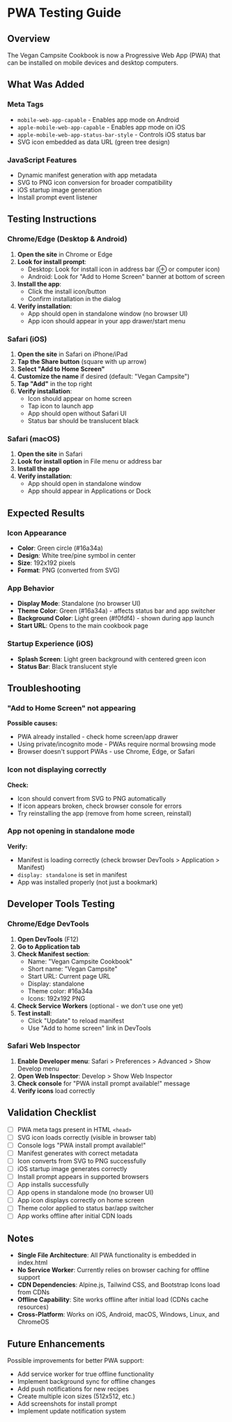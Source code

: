 # PWA Testing Guide

## Overview
The Vegan Campsite Cookbook is now a Progressive Web App (PWA) that can be installed on mobile devices and desktop computers.

## What Was Added

### Meta Tags
- `mobile-web-app-capable` - Enables app mode on Android
- `apple-mobile-web-app-capable` - Enables app mode on iOS  
- `apple-mobile-web-app-status-bar-style` - Controls iOS status bar
- SVG icon embedded as data URL (green tree design)

### JavaScript Features
- Dynamic manifest generation with app metadata
- SVG to PNG icon conversion for broader compatibility
- iOS startup image generation
- Install prompt event listener

## Testing Instructions

### Chrome/Edge (Desktop & Android)

1. **Open the site** in Chrome or Edge
2. **Look for install prompt**:
   - Desktop: Look for install icon in address bar (⊕ or computer icon)
   - Android: Look for "Add to Home Screen" banner at bottom of screen
3. **Install the app**:
   - Click the install icon/button
   - Confirm installation in the dialog
4. **Verify installation**:
   - App should open in standalone window (no browser UI)
   - App icon should appear in your app drawer/start menu

### Safari (iOS)

1. **Open the site** in Safari on iPhone/iPad
2. **Tap the Share button** (square with up arrow)
3. **Select "Add to Home Screen"**
4. **Customize the name** if desired (default: "Vegan Campsite")
5. **Tap "Add"** in the top right
6. **Verify installation**:
   - Icon should appear on home screen
   - Tap icon to launch app
   - App should open without Safari UI
   - Status bar should be translucent black

### Safari (macOS)

1. **Open the site** in Safari
2. **Look for install option** in File menu or address bar
3. **Install the app**
4. **Verify installation**:
   - App should open in standalone window
   - App should appear in Applications or Dock

## Expected Results

### Icon Appearance
- **Color**: Green circle (#16a34a)
- **Design**: White tree/pine symbol in center
- **Size**: 192x192 pixels
- **Format**: PNG (converted from SVG)

### App Behavior
- **Display Mode**: Standalone (no browser UI)
- **Theme Color**: Green (#16a34a) - affects status bar and app switcher
- **Background Color**: Light green (#f0fdf4) - shown during app launch
- **Start URL**: Opens to the main cookbook page

### Startup Experience (iOS)
- **Splash Screen**: Light green background with centered green icon
- **Status Bar**: Black translucent style

## Troubleshooting

### "Add to Home Screen" not appearing

**Possible causes:**
- PWA already installed - check home screen/app drawer
- Using private/incognito mode - PWAs require normal browsing mode
- Browser doesn't support PWAs - use Chrome, Edge, or Safari

### Icon not displaying correctly

**Check:**
- Icon should convert from SVG to PNG automatically
- If icon appears broken, check browser console for errors
- Try reinstalling the app (remove from home screen, reinstall)

### App not opening in standalone mode

**Verify:**
- Manifest is loading correctly (check browser DevTools > Application > Manifest)
- `display: standalone` is set in manifest
- App was installed properly (not just a bookmark)

## Developer Tools Testing

### Chrome/Edge DevTools

1. **Open DevTools** (F12)
2. **Go to Application tab**
3. **Check Manifest section**:
   - Name: "Vegan Campsite Cookbook"
   - Short name: "Vegan Campsite"
   - Start URL: Current page URL
   - Display: standalone
   - Theme color: #16a34a
   - Icons: 192x192 PNG
4. **Check Service Workers** (optional - we don't use one yet)
5. **Test install**:
   - Click "Update" to reload manifest
   - Use "Add to home screen" link in DevTools

### Safari Web Inspector

1. **Enable Developer menu**: Safari > Preferences > Advanced > Show Develop menu
2. **Open Web Inspector**: Develop > Show Web Inspector
3. **Check console** for "PWA install prompt available!" message
4. **Verify icons** load correctly

## Validation Checklist

- [ ] PWA meta tags present in HTML `<head>`
- [ ] SVG icon loads correctly (visible in browser tab)
- [ ] Console logs "PWA install prompt available!"
- [ ] Manifest generates with correct metadata
- [ ] Icon converts from SVG to PNG successfully
- [ ] iOS startup image generates correctly
- [ ] Install prompt appears in supported browsers
- [ ] App installs successfully
- [ ] App opens in standalone mode (no browser UI)
- [ ] App icon displays correctly on home screen
- [ ] Theme color applied to status bar/app switcher
- [ ] App works offline after initial CDN loads

## Notes

- **Single File Architecture**: All PWA functionality is embedded in index.html
- **No Service Worker**: Currently relies on browser caching for offline support
- **CDN Dependencies**: Alpine.js, Tailwind CSS, and Bootstrap Icons load from CDNs
- **Offline Capability**: Site works offline after initial load (CDNs cache resources)
- **Cross-Platform**: Works on iOS, Android, macOS, Windows, Linux, and ChromeOS

## Future Enhancements

Possible improvements for better PWA support:
- Add service worker for true offline functionality
- Implement background sync for offline changes
- Add push notifications for new recipes
- Create multiple icon sizes (512x512, etc.)
- Add screenshots for install prompt
- Implement update notification system
